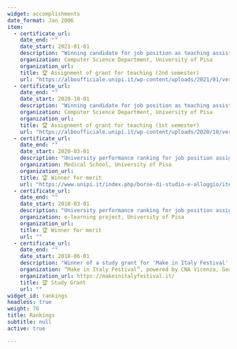```yaml
---
widget: accomplishments
date_format: Jan 2006
item:
  - certificate_url: 
    date_end: ""
    date_start: 2021-01-01
    description: "Winning candidate for job position as teaching assistant"
    organization: Computer Science Department, University of Pisa
    organization_url: 
    title: 🏆 Assignment of grant for teaching (2nd semester)
    url: "https://alboufficiale.unipi.it/wp-content/uploads/2021/01/verbale-supporti2021.pdf"
  - certificate_url: 
    date_end: ""
    date_start: 2020-10-01
    description: "Winning candidate for job position as teaching assistant"
    organization: Computer Science Department, University of Pisa
    organization_url: 
    title: 🏆 Assignment of grant for teaching (1st semester)
    url: "https://alboufficiale.unipi.it/wp-content/uploads/2020/10/verbale-counseling.pdf"
  - certificate_url: 
    date_end: ""
    date_start: 2020-03-01
    description: "University performance ranking for job position assignment as ICT assistant"
    organization: Medical School, University of Pisa
    organization_url: 
    title: 🏆 Winner for merit 
    url: "https://www.unipi.it/index.php/borse-di-studio-e-alloggio/item/download/20122_c52fffc6c8ac04bb83de705ad9261ff4"
  - certificate_url: 
    date_end: ""
    date_start: 2018-03-01
    description: "University performance ranking for job position assignment as ICT tech staff assistant"
    organization: e-learning project, University of Pisa
    organization_url: 
    title: 🏆 Winner for merit 
    url: ""
  - certificate_url: 
    date_end: ""
    date_start: 2018-06-01
    description: "Winner of a study grant for 'Make in Italy Festival' event, 2018 edition"
    organization: “Make in Italy Festival”, powered by CNA Vicenza, Goodnet and ItalyPost
    organization_url: https://makeinitalyfestival.it/
    title: 🏆 Study Grant
    url: ""
widget_id: rankings
headless: true
weight: 70
title: Rankings
subtitle: null
active: true

---
```




